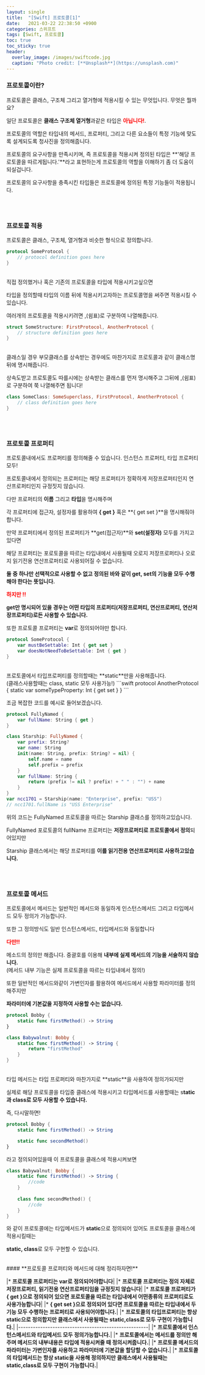 ```yaml
---
layout: single
title:  "[Swift] 프로토콜[1]"
date:   2021-03-22 22:38:50 +0900
categories: 스위프트
tags: [Swift, 프로토콜]
toc: true
toc_sticky: true
header:
  overlay_image: /images/swiftcode.jpg
  caption: "Photo credit: [**Unsplash**](https://unsplash.com)"
---
```


### **프로토콜이란?**

프로토콜은 클래스, 구조체 그리고 열거형에 적용시킬 수 있는 무엇입니다. 무엇은 뭘까요?

일단 프로토콜은 **클래스 구조체 열거형**과같은 타입은 <span style="color:red">**아닙니다!**</span>. 

프로토콜의 역할은 타입내의 메서드, 프로퍼티, 그리고 다른 요소들이 특정 기능에 맞도록 설계되도록 청사진을 정의해줍니다. 

프로토콜의 요구사항을 만족시키며, 즉 프로토콜을 적용시켜 정의된 타입은 **'해당 프로토콜을 따르게됩니다.'**라고 표현하는게 프로토콜의 역할을 이해하기 좀 더 도움이 되실겁니다. 

프로토콜의 요구사항을 충족시킨 타입들은 프로토콜에 정의된 특정 기능들이 적용됩니다.

<br><br>
### **프로토콜 적용**


프로토콜은 클래스, 구조체, 열거형과 비슷한 형식으로 정의합니다.
```swift
protocol SomeProtocol {
    // protocol definition goes here
}
```

<br>
직접 정의했거나 혹은 기존의 프로토콜을 타입에 적용시키고싶으면 

타입을 정의할때 타입의 이름 뒤에 적용시키고자하는 프로토콜명을 써주면 적용시킬 수 있습니다. 

여러개의 프로토콜을 적용시키려면 ,(쉼표)로 구분하여 나열해줍니다.
```swift
struct SomeStructure: FirstProtocol, AnotherProtocol {
    // structure definition goes here
}
```

<br>
클래스일 경우 부모클래스를 상속받는 경우에도 마찬가지로 프로토콜과 같이 클래스명 뒤에 명시해줍니다.

상속도받고 프로토콜도 따를시에는 상속받는 클래스를 먼저 명시해주고 그뒤에 ,(쉼표)로 구분하여 쭉 나열해주면 됩니다!
```swift
class SomeClass: SomeSuperclass, FirstProtocol, AnotherProtocol {
    // class definition goes here
}
```


<br><br>
### **프로토콜 프로퍼티**

프로토콜내에서도 프로퍼티를 정의해줄 수 있습니다. 인스턴스 프로퍼티, 타입 프로퍼티 모두!

프로토콜내에서 정의되는 프로퍼티는 해당 프로퍼티가 정확하게 저장프로퍼티인지 연산프로퍼티인지 규정짓지 않습니다.

다만 프로퍼티의 **이름** 그리고 **타입**을 명시해주며 

각 프로퍼티에 접근자, 설정자를 활용하여 **{ get }** 혹은 **{ get set }**을 명시해줘야합니다.

만약 프로퍼티에서 정의된 프로퍼티가 **get(접근자)**와 **set(설정자)** 모두를 가지고 있다면 

해당 프로퍼티는 포로토콜을 따르는 타입내에서 사용될때 오로지 저장프로퍼티나 오로지 읽기전용 연산프로퍼티로 사용되어질 수 없습니다.

**둘 중 하나만 선택적으로 사용할 수 없고 정의된 바와 같이 get, set의 기능을 모두 수행해야 한다는 뜻입니다.**

<span style="color:red">**하지만 !!**</span> 

**get만 명시되어 있을 경우는 어떤 타입의 프로퍼티(저장프로퍼티, 연산프로퍼티, 연산저장프로퍼티)로든 사용할 수 있습니다.**

또한 프로토콜 프로퍼티는 **var**로 정의되어야만 합니다.
```swift
protocol SomeProtocol {
    var mustBeSettable: Int { get set }
    var doesNotNeedToBeSettable: Int { get }
}
```

<br>
프로토콜에서 타입프로퍼티를 정의할때는 **static**만을 사용해줍니다.<br>
(클래스사용할때는 class, static 모두 사용가능!)
```swift
protocol AnotherProtocol {
    static var someTypeProperty: Int { get set }
}
```

조금 복잡한 코드를 예시로 들어보겠습니다.
<br>

```swift
protocol FullyNamed {
    var fullName: String { get }
}

class Starship: FullyNamed {
    var prefix: String?
    var name: String
    init(name: String, prefix: String? = nil) {
        self.name = name
        self.prefix = prefix
    }
    var fullName: String {
        return (prefix != nil ? prefix! + " " : "") + name
    }
}
var ncc1701 = Starship(name: "Enterprise", prefix: "USS")
// ncc1701.fullName is "USS Enterprise"
```

위의 코드는 FullyNamed 프로토콜을 따르는 Starship 클래스를 정의하고있습니다. 

FullyNamed 포로토콜의 fullName 프로퍼티는 **저장프로퍼티로 프로토콜에서 정의**되어있지만

Starship 클래스에서는 해당 프로퍼티를 **이를 읽기전용 연산프로퍼티로 사용하고있습니다.**

<br><br>
### **프로토콜 메서드**

프로토콜에서 메서드는 일반적인 메서드와 동일하게 인스턴스메서드 그리고 타입메서드 모두 정의가 가능합니다.

또한 그 정의방식도 일반 인스턴스메서드, 타입메서드와 동일합니다

<span style="color:red">**다만!!**</span>

메소드의 정의만 해줍니다. 중괄호를 이용해 **내부에 실제 메서드의 기능을 서술하지 않습니다.**<br>
(메서드 내부 기능은 실제 프로토콜을 따르는 타입내에서 정의!)

또한 일반적인 메서드와같이 가변인자를 활용하여 메서드에서 사용할 파라미터를 정의해주지만

**파라미터에 기본값을 지정하여 사용할 수는 없습니다.**
```swift
protocol Bobby {
    static func firstMethod() -> String 
}

class Babywalnut: Bobby {
    static func firstMethod() -> String {
        return "firstMethod"
    }
}
```

<br>
타입 메서드는 타입 프로퍼티와 마찬가지로 **static**을 사용하여 정의가되지만

실제로 해당 프로토콜을 타입중 클래스에 적용시키고 타입메서드를 사용할때는 s**tatic과 class로 모두 사용할 수 있습니다.**

즉, 다시말하면!
```swift
protocol Bobby {
    static func firstMethod() -> String

    static func secondMethod()
}
```
라고 정의되어있을때 이 프로토콜을 클래스에 적용시켜보면
```swift
class Babywalnut: Bobby {
    static func firstMethod() -> String {
        //code
    }
    
    class func secondMethod() {
        //cde
    }
}
```
와 같이 프로토콜에는 타입메서드가 **static**으로 정의되어 있어도 프로토콜을 클래스에 적용시킬때는 

**static, class**로 모두 구현할 수 있습니다.

<br>
#### **프로토콜 프로퍼티와 메서드에 대해 정리하자면!**

|* **프로토콜 프로퍼티는 var로 정의되어야합니다**|
|* **프로토콜 프로퍼티는 정의 자체로 저장프로퍼티, 읽기전용 연산프로퍼티임을 규정짓지 않습니다**|
|* **프로토콜 프로퍼티가 { get }으로 정의되어 있으면 포로토콜을 따르는 타입내에서 어떤종류의 프로퍼티로도 사용가능합니다**|
|* **{ get set }으로 정의되어 있다면 프로토콜을 따르는 타입내에서 두 기능 모두 수행하는 프로퍼티로 사용되어야합니다.**|
|* **프로토콜의 타입프로퍼티는 항상 static으로 정의합지만 클래스에서 사용될때는 static,class로 모두 구현이 가능합니다.**|
|-----------------------------------------------------|
|* **프로토콜에서 인스턴스메서드와 타입메서드 모두 정의가능합니다.**|
|* **프로토콜에서는 메서드를 정의만 해주며 메서드의 내부내용은 타입에 적용시켜줄 때 정의시켜줍니다.**|
|* **프로토콜 메서드의 파라미터는 가변인자를 사용하고 파라미터에 기본값을 할당할 수 없습니다.**|
|* **프로토콜의 타입메서드는 항상 static을 사용해 정의하지만 클래스에서 사용될때는 static,class로 모두 구현이 가능합니다.**|
